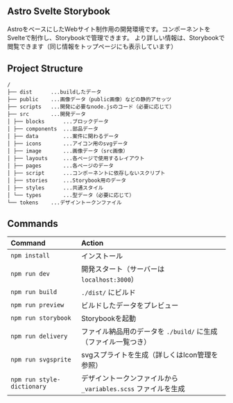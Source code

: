## Astro Svelte Storybook

AstroをベースにしたWebサイト制作用の開発環境です。コンポーネントをSvelteで制作し、Storybookで管理できます。
より詳しい情報は、Storybookで閲覧できます（同じ情報をトップページにも表示しています）

## Project Structure

```
/
├── dist      ...buildしたデータ
├── public    ...画像データ（public画像）などの静的アセッツ
├── scripts   ...開発に必要なnode.jsのコード（必要に応じて）
├── src       ...開発データ
│ ├── blocks      ...ブロックデータ
│ ├── components  ...部品データ
│ ├── data        ...案件に関わるデータ
│ ├── icons       ...アイコン用のsvgデータ
│ ├── image       ...画像データ（src画像）
│ ├── layouts     ...各ページで使用するレイアウト
│ ├── pages       ...各ページのデータ
│ ├── script      ...コンポーネントに依存しないスクリプト
│ ├── stories     ...Storybook用のデータ
│ ├── styles      ...共通スタイル
│ └── types       ...型データ（必要に応じて）
└── tokens    ...デザイントークンファイル
```

## Commands

| Command                    | Action                                                         |
| :------------------------- | :------------------------------------------------------------- |
| `npm install`              | インストール                                                   |
| `npm run dev`              | 開発スタート（サーバーは `localhost:3000`）                    |
| `npm run build`            | `./dist/` にビルド                                             |
| `npm run preview`          | ビルドしたデータをプレビュー                                   |
| `npm run storybook`        | Storybookを起動                                                |
| `npm run delivery`         | ファイル納品用のデータを `./build/` に生成（ファイル一覧つき） |
| `npm run svgsprite`        | svgスプライトを生成（詳しくはIcon管理を参照）                  |
| `npm run style-dictionary` | デザイントークンファイルから `_variables.scss` ファイルを生成  |

